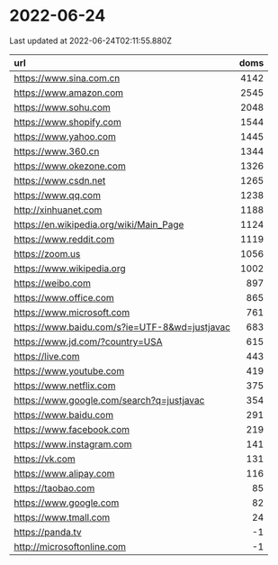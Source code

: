 # 2022-06-24

<!-- BEGIN -->
Last updated at 2022-06-24T02:11:55.880Z

url | doms
:- | -:
https://www.sina.com.cn | 4142
https://www.amazon.com | 2545
https://www.sohu.com | 2048
https://www.shopify.com | 1544
https://www.yahoo.com | 1445
https://www.360.cn | 1344
https://www.okezone.com | 1326
https://www.csdn.net | 1265
https://www.qq.com | 1238
http://xinhuanet.com | 1188
https://en.wikipedia.org/wiki/Main_Page | 1124
https://www.reddit.com | 1119
https://zoom.us | 1056
https://www.wikipedia.org | 1002
https://weibo.com | 897
https://www.office.com | 865
https://www.microsoft.com | 761
https://www.baidu.com/s?ie=UTF-8&wd=justjavac | 683
https://www.jd.com/?country=USA | 615
https://live.com | 443
https://www.youtube.com | 419
https://www.netflix.com | 375
https://www.google.com/search?q=justjavac | 354
https://www.baidu.com | 291
https://www.facebook.com | 219
https://www.instagram.com | 141
https://vk.com | 131
https://www.alipay.com | 116
https://taobao.com | 85
https://www.google.com | 82
https://www.tmall.com | 24
https://panda.tv | -1
http://microsoftonline.com | -1
<!-- END -->
